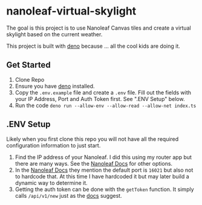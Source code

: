 # nanoleaf-virtual-skylight

The goal is this project is to use Nanoleaf Canvas tiles and create a virtual skylight based on the current weather.

This project is built with [deno](https://deno.land/) because ... all the cool kids are doing it.

## Get Started

1. Clone Repo
1. Ensure you have [deno](https://deno.land/) installed.
1. Copy the `.env.example` file and create a `.env` file. Fill out the fields with your IP Address, Port and Auth Token first. See ".ENV Setup" below.
1. Run the code `deno run --allow-env --allow-read --allow-net index.ts`

## .ENV Setup

Likely when you first clone this repo you will not have all the required configuration information to just start.

1. Find the IP address of your Nanoleaf. I did this using my router app but there are many ways. See the [Nanoleaf Docs](https://forum.nanoleaf.me/docs#_oon416cadkkr) for other options.
2. In the [Nanoleaf Docs](https://forum.nanoleaf.me/docs#_oon416cadkkr) they mention the default port is `16021` but also not to hardcode that. At this time I have hardcoded it but may later build a dynamic way to determine it.
3. Getting the auth token can be done with the `getToken` function. It simply calls `/api/v1/new` just as the [docs](https://forum.nanoleaf.me/docs#_5soyiy1g6uf) suggest.
